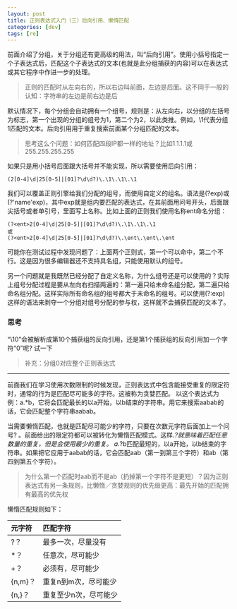 ```yaml
---
layout: post
title: 正则表达式入门（三）后向引用、懒惰匹配
categories: [dev]
tags: [re]
---
```


前面介绍了分组，关于分组还有更高级的用法，叫“后向引用”。使用小括号指定一个子表达式后，匹配这个子表达式的文本(也就是此分组捕获的内容)可以在表达式或其它程序中作进一步的处理。

> 正则的匹配时从左向右的，所以右边叫前面，左边是后面。这不同于一般的认知：字符串的左边是前右边是后

默认情况下，每个分组会自动拥有一个组号，规则是：从左向右，以分组的左括号为标志，第一个出现的分组的组号为1，第二个为2，以此类推。例如，\1代表分组1匹配的文本。后向引用用于重复搜索前面某个分组匹配的文本。

> 思考这么个问题：如何匹配四段IP都一样的地址？比如1.1.1.1或255.255.255.255

如果只是用小括号后面跟大括号并不能实现，所以需要使用后向引用：
```
(2[0-4]\d|25[0-5]|[01]?\d\d?)\.\1\.\1\.\1
```

我们可以覆盖正则引擎给我们分配的组号，而使用自定义的组名。语法是(?<name>exp)或(?'name'exp)，其中exp就是组内要匹配的表达式，在其前面用问号开头，后面跟尖括号或者单引号，里面写上名称。比如上面的正则我们使用名称ent命名分组：
```
(?<ent>2[0-4]\d|25[0-5]|[01]?\d\d?)\.\1\.\1\.\1
或
(?<ent>2[0-4]\d|25[0-5]|[01]?\d\d?)\.\ent\.\ent\.\ent
```

可能你在测试过程中发现问题了：上面两个正则式，第一个可以命中，第二个不行。这是因为很多编辑器还不支持具名组，只能使用默认的组号。

另一个问题就是我既然已经分配了自定义名称，为什么组号还是可以使用的？实际上组号分配过程是要从左向右扫描两遍的：第一遍只给未命名组分配，第二遍只给命名组分配。这样实际所有命名组的组号都大于未命名的组号。可以使用(?:exp)这样的语法来剥夺一个分组对组号分配的参与权，这样就不会捕获匹配的文本了。

### 思考
“\10”会被解析成第10个捕获组的反向引用，还是第1个捕获组的反向引用加一个字符“0”呢? 试一下

> 补充：分组0对应整个正则表达式


---

前面我们在学习使用次数限制的时候发现，正则表达式中包含能接受重复的限定符时，通常的行为是匹配尽可能多的字符。这被称为贪婪匹配。
以这个表达式为例：a.*b，它将会匹配最长的以a开始，以b结束的字符串。用它来搜索aabab的话，它会匹配整个字符串aabab。

当需要懒惰匹配，也就是匹配尽可能少的字符，只要在次数元字符后面加上一个问号? 。前面给出的限定符都可以被转化为懒惰匹配模式。这样.*?就意味着匹配任意数量的重复，但是会使用最少的重复。
a.*?b匹配最短的，以a开始，以b结束的字符串。如果把它应用于aabab的话，它会匹配aab（第一到第三个字符）和ab（第四到第五个字符）。

> 为什么第一个匹配时aab而不是ab（扔掉第一个字符不是更短）？因为正则表达式有另一条规则，比懒惰／贪婪规则的优先级更高：最先开始的匹配拥有最高的优先权

懒惰匹配规则如下：

|  元字符         | 匹配字符  |
|  :-------      | :-------  | 
| ?？ | 最多一次，尽量没有| 
| *？ | 任意次，尽可能少| 
| +？ | 必须有，尽可能少| 
| {n,m}？ | 重复n到m次，尽可能少| 
| {n,}？ | 重复至少n次，尽可能少| 

